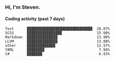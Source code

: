 ### Hi, I'm Steven.

#### Coding activity (past 7 days)
```
Text      ▓▓▓▓▓▓▓▓▓▓▓▓▓▓▓▓▓▓▓▓▓▓▓▓▓▓▓▓▓▓  28.87%
SCSS      ▓▓▓▓▓▓▓▓▓▓▓▓▓▓▓▓                15.90%
Markdown  ▓▓▓▓▓▓▓▓▓▓▓▓▓▓                  13.90%
LLVM      ▓▓▓▓▓▓▓▓▓▓▓▓▓▓                  13.88%
other     ▓▓▓▓▓▓▓▓▓▓▓▓▓                   12.57%
YAML      ▓▓▓▓▓▓▓▓                         7.94%
C#        ▓▓▓▓▓▓▓                          6.93%
```
